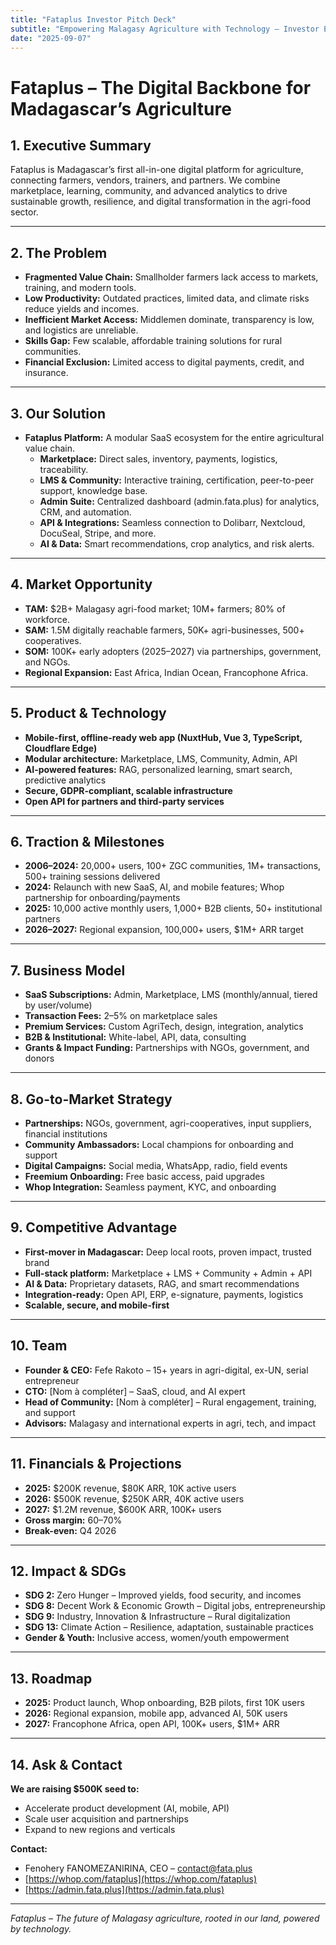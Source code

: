 ```yaml
---
title: "Fataplus Investor Pitch Deck"
subtitle: "Empowering Malagasy Agriculture with Technology – Investor Edition"
date: "2025-09-07"
---
```


# Fataplus – The Digital Backbone for Madagascar’s Agriculture

## 1. Executive Summary

Fataplus is Madagascar’s first all-in-one digital platform for agriculture, connecting farmers, vendors, trainers, and partners. We combine marketplace, learning, community, and advanced analytics to drive sustainable growth, resilience, and digital transformation in the agri-food sector.

---

## 2. The Problem

- **Fragmented Value Chain:** Smallholder farmers lack access to markets, training, and modern tools.
- **Low Productivity:** Outdated practices, limited data, and climate risks reduce yields and incomes.
- **Inefficient Market Access:** Middlemen dominate, transparency is low, and logistics are unreliable.
- **Skills Gap:** Few scalable, affordable training solutions for rural communities.
- **Financial Exclusion:** Limited access to digital payments, credit, and insurance.

---

## 3. Our Solution

- **Fataplus Platform:** A modular SaaS ecosystem for the entire agricultural value chain.
  - **Marketplace:** Direct sales, inventory, payments, logistics, traceability.
  - **LMS & Community:** Interactive training, certification, peer-to-peer support, knowledge base.
  - **Admin Suite:** Centralized dashboard (admin.fata.plus) for analytics, CRM, and automation.
  - **API & Integrations:** Seamless connection to Dolibarr, Nextcloud, DocuSeal, Stripe, and more.
  - **AI & Data:** Smart recommendations, crop analytics, and risk alerts.

---

## 4. Market Opportunity

- **TAM:** $2B+ Malagasy agri-food market; 10M+ farmers; 80% of workforce.
- **SAM:** 1.5M digitally reachable farmers, 50K+ agri-businesses, 500+ cooperatives.
- **SOM:** 100K+ early adopters (2025–2027) via partnerships, government, and NGOs.
- **Regional Expansion:** East Africa, Indian Ocean, Francophone Africa.

---

## 5. Product & Technology

- **Mobile-first, offline-ready web app (NuxtHub, Vue 3, TypeScript, Cloudflare Edge)**
- **Modular architecture:** Marketplace, LMS, Community, Admin, API
- **AI-powered features:** RAG, personalized learning, smart search, predictive analytics
- **Secure, GDPR-compliant, scalable infrastructure**
- **Open API for partners and third-party services**

---

## 6. Traction & Milestones

- **2006–2024:** 20,000+ users, 100+ ZGC communities, 1M+ transactions, 500+ training sessions delivered
- **2024:** Relaunch with new SaaS, AI, and mobile features; Whop partnership for onboarding/payments
- **2025:** 10,000 active monthly users, 1,000+ B2B clients, 50+ institutional partners
- **2026–2027:** Regional expansion, 100,000+ users, $1M+ ARR target

---

## 7. Business Model

- **SaaS Subscriptions:** Admin, Marketplace, LMS (monthly/annual, tiered by user/volume)
- **Transaction Fees:** 2–5% on marketplace sales
- **Premium Services:** Custom AgriTech, design, integration, analytics
- **B2B & Institutional:** White-label, API, data, consulting
- **Grants & Impact Funding:** Partnerships with NGOs, government, and donors

---

## 8. Go-to-Market Strategy

- **Partnerships:** NGOs, government, agri-cooperatives, input suppliers, financial institutions
- **Community Ambassadors:** Local champions for onboarding and support
- **Digital Campaigns:** Social media, WhatsApp, radio, field events
- **Freemium Onboarding:** Free basic access, paid upgrades
- **Whop Integration:** Seamless payment, KYC, and onboarding

---

## 9. Competitive Advantage

- **First-mover in Madagascar:** Deep local roots, proven impact, trusted brand
- **Full-stack platform:** Marketplace + LMS + Community + Admin + API
- **AI & Data:** Proprietary datasets, RAG, and smart recommendations
- **Integration-ready:** Open API, ERP, e-signature, payments, logistics
- **Scalable, secure, and mobile-first**

---

## 10. Team

- **Founder & CEO:** Fefe Rakoto – 15+ years in agri-digital, ex-UN, serial entrepreneur
- **CTO:** [Nom à compléter] – SaaS, cloud, and AI expert
- **Head of Community:** [Nom à compléter] – Rural engagement, training, and support
- **Advisors:** Malagasy and international experts in agri, tech, and impact

---

## 11. Financials & Projections

- **2025:** $200K revenue, $80K ARR, 10K active users
- **2026:** $500K revenue, $250K ARR, 40K active users
- **2027:** $1.2M revenue, $600K ARR, 100K+ users
- **Gross margin:** 60–70%
- **Break-even:** Q4 2026

---

## 12. Impact & SDGs

- **SDG 2:** Zero Hunger – Improved yields, food security, and incomes
- **SDG 8:** Decent Work & Economic Growth – Digital jobs, entrepreneurship
- **SDG 9:** Industry, Innovation & Infrastructure – Rural digitalization
- **SDG 13:** Climate Action – Resilience, adaptation, sustainable practices
- **Gender & Youth:** Inclusive access, women/youth empowerment

---

## 13. Roadmap

- **2025:** Product launch, Whop onboarding, B2B pilots, first 10K users
- **2026:** Regional expansion, mobile app, advanced AI, 50K users
- **2027:** Francophone Africa, open API, 100K+ users, $1M+ ARR

---

## 14. Ask & Contact

**We are raising $500K seed to:**
- Accelerate product development (AI, mobile, API)
- Scale user acquisition and partnerships
- Expand to new regions and verticals

**Contact:**
- Fenohery FANOMEZANIRINA, CEO – [contact@fata.plus](mailto:contact@fata.plus)
- [https://whop.com/fataplus](https://whop.com/fataplus)
- [https://admin.fata.plus](https://admin.fata.plus)

---

*Fataplus – The future of Malagasy agriculture, rooted in our land, powered by technology.*
